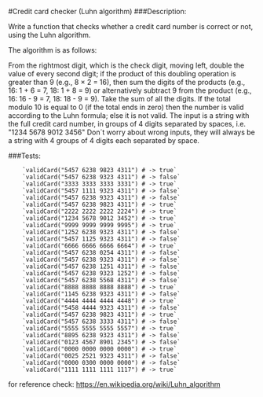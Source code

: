 #Credit card checker (Luhn algorithm)
###Description:

Write a function that checks whether a credit card number is correct or not, using the Luhn algorithm.

The algorithm is as follows:

From the rightmost digit, which is the check digit, moving left, double the value of every second digit; if the product of this doubling operation is greater than 9 (e.g., 8 × 2 = 16), then sum the digits of the products (e.g., 16: 1 + 6 = 7, 18: 1 + 8 = 9) or alternatively subtract 9 from the product (e.g., 16: 16 - 9 = 7, 18: 18 - 9 = 9).
Take the sum of all the digits.
If the total modulo 10 is equal to 0 (if the total ends in zero) then the number is valid according to the Luhn formula; else it is not valid.
The input is a string with the full credit card number, in groups of 4 digits separated by spaces, i.e. "1234 5678 9012 3456"
Don´t worry about wrong inputs, they will always be a string with 4 groups of 4 digits each separated by space.

###Tests:


        `validCard("5457 6238 9823 4311") # -> true`
        `validCard("5457 6238 9323 4311") # -> false`
        `validCard("3333 3333 3333 3331") # -> true`
        `validCard("5457 1111 9323 4311") # -> false`
        `validCard("5457 6238 9323 4311") # -> false`
        `validCard("5457 6238 9823 4311") # -> true`
        `validCard("2222 2222 2222 2224") # -> true`
        `validCard("1234 5678 9012 3452") # -> true`
        `validCard("9999 9999 9999 9995") # -> true`
        `validCard("1252 6238 9323 4311") # -> false`
        `validCard("5457 1125 9323 4311") # -> false`
        `validCard("6666 6666 6666 6664") # -> true`
        `validCard("5457 6238 0254 4311") # -> false`
        `validCard("5457 6238 9323 4311") # -> false`
        `validCard("5457 6238 1251 4311") # -> false`
        `validCard("5457 6238 9323 1252") # -> false`
        `validCard("5457 6238 5568 4311") # -> false`
        `validCard("8888 8888 8888 8888") # -> true`
        `validCard("1145 6238 9323 4311") # -> false`
        `validCard("4444 4444 4444 4448") # -> true`
        `validCard("5458 4444 9323 4311") # -> false`
        `validCard("5457 6238 9823 4311") # -> true`
        `validCard("5457 6238 3333 4311") # -> false`
        `validCard("5555 5555 5555 5557") # -> true`
        `validCard("8895 6238 9323 4311") # -> false`
        `validCard("0123 4567 8901 2345") # -> false`
        `validCard("0000 0000 0000 0000") # -> true`
        `validCard("0025 2521 9323 4311") # -> false`
        `validCard("0000 0300 0000 0000") # -> false`
        `validCard("1111 1111 1111 1117") # -> true`
        
for reference check: https://en.wikipedia.org/wiki/Luhn_algorithm